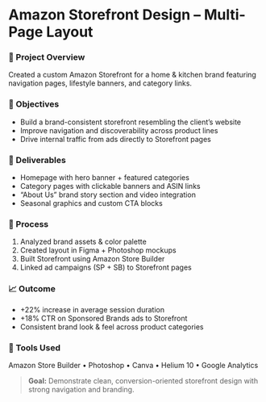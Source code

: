 # Amazon Storefront Design – Multi-Page Layout

### 🏬 Project Overview
Created a custom Amazon Storefront for a home & kitchen brand featuring navigation pages, lifestyle banners, and category links.

### 🎯 Objectives
- Build a brand-consistent storefront resembling the client’s website
- Improve navigation and discoverability across product lines
- Drive internal traffic from ads directly to Storefront pages

### 🧱 Deliverables
- Homepage with hero banner + featured categories  
- Category pages with clickable banners and ASIN links  
- “About Us” brand story section and video integration  
- Seasonal graphics and custom CTA blocks  

### 🧩 Process
1. Analyzed brand assets & color palette  
2. Created layout in Figma + Photoshop mockups  
3. Built Storefront using Amazon Store Builder  
4. Linked ad campaigns (SP + SB) to Storefront pages  

### 📈 Outcome
- +22% increase in average session duration  
- +18% CTR on Sponsored Brands ads to Storefront  
- Consistent brand look & feel across product categories  

### 🧰 Tools Used
Amazon Store Builder • Photoshop • Canva • Helium 10 • Google Analytics

> **Goal:** Demonstrate clean, conversion-oriented storefront design with strong navigation and branding.

